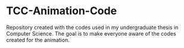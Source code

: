 # TCC-Animation-Code
Repository created with the codes used in my undergraduate thesis in Computer Science. The goal is to make everyone aware of the codes created for the animation.
